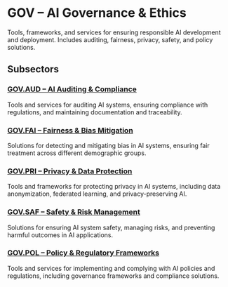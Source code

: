 # GOV – AI Governance & Ethics

Tools, frameworks, and services for ensuring responsible AI development and deployment. Includes auditing, fairness, privacy, safety, and policy solutions.


## Subsectors

### [GOV.AUD – AI Auditing & Compliance](gov.aud.md)

Tools and services for auditing AI systems, ensuring compliance with regulations, and maintaining documentation and traceability.


### [GOV.FAI – Fairness & Bias Mitigation](gov.fai.md)

Solutions for detecting and mitigating bias in AI systems, ensuring fair treatment across different demographic groups.


### [GOV.PRI – Privacy & Data Protection](gov.pri.md)

Tools and frameworks for protecting privacy in AI systems, including data anonymization, federated learning, and privacy-preserving AI.


### [GOV.SAF – Safety & Risk Management](gov.saf.md)

Solutions for ensuring AI system safety, managing risks, and preventing harmful outcomes in AI applications.


### [GOV.POL – Policy & Regulatory Frameworks](gov.pol.md)

Tools and services for implementing and complying with AI policies and regulations, including governance frameworks and compliance solutions.


